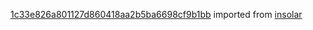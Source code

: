 [1c33e826a801127d860418aa2b5ba6698cf9b1bb](https://github.com/insolar/insolar/commit/1c33e826a801127d860418aa2b5ba6698cf9b1bb) imported from [insolar](https://github.com/insolar/insolar)
